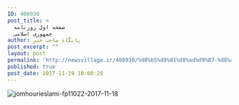 ```yaml
---
ID: 408930
post_title: >
  صفحه اول روزنامه
  جمهوری اسلامی
author: پایگاه صاحب خبر
post_excerpt: ""
layout: post
permalink: 'http://newsvillage.ir/408930/%d8%b5%d9%81%d8%ad%d9%87-%d8%a7%d9%88%d9%84-%d8%b1%d9%88%d8%b2%d9%86%d8%a7%d9%85%d9%87-%d8%ac%d9%85%d9%87%d9%88%d8%b1%db%8c-%d8%a7%d8%b3%d9%84%d8%a7%d9%85%db%8c-2/'
published: true
post_date: 2017-11-19 10:00:29
---
```

<img src="http://sahebkhabar.ir/download?f=2017/11/18/4/631225.jpg" alt="jomhourieslami-fp11022-2017-11-18">